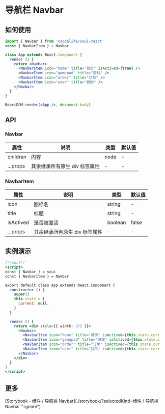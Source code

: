 # 导航栏 Navbar

## 如何使用
```jsx
import { Navbar } from '@sodalife/soui-react'
const { NavbarItem } = Navbar

class App extends React.Component {
  render () {
    return <Navbar>
      <NavbarItem icon="home" title="首页" isActived={true} />
      <NavbarItem icon="gamepad" title="游戏" />
      <NavbarItem icon="order" title="订单" />
      <NavbarItem icon="user" title="我的" />
    </Navbar>
  }
}

ReactDOM.render(<App />, document.body)
```


## API
### Navbar
|   属性   |             说明              | 类型 | 默认值 |
| -------- | ----------------------------- | ---- | ------ |
| children | 内容                          | node | -      |
| ...props | 其余继承所有原生 div 标签属性 | -    | -      |

### NavbarItem
|   属性    |             说明              |  类型   | 默认值 |
| --------- | ----------------------------- | ------- | ------ |
| icon      | 图标名                        | string  | -      |
| title     | 标题                          | string  | -      |
| isActived | 是否被激活                    | boolean | false  |
| ...props  | 其余继承所有原生 div 标签属性 | -       | -      |


## 实例演示
```jsx
/*react*/
<script>
const { Navbar } = soui
const { NavbarItem } = Navbar

export default class App extends React.Component {
  constructor () {
    super()
    this.state = {
      current: null,
    }
  }

  render () {
    return <div style={{ width: 375 }}>
      <Navbar>
        <NavbarItem icon="home" title="首页" isActived={this.state.current === 'home' } onClick={() => this.setState({ current: 'home' })} />
        <NavbarItem icon="gamepad" title="游戏" isActived={this.state.current === 'game' } onClick={() => this.setState({ current: 'game' })} />
        <NavbarItem icon="order" title="订单" isActived={this.state.current === 'order' } onClick={() => this.setState({ current: 'order' })} />
        <NavbarItem icon="user" title="我的" isActived={this.state.current === 'user' } onClick={() => this.setState({ current: 'user' })} />
      </Navbar>
    </div>
  }
}
</script>
```


## 更多
[Storybook - 组件 / 导航栏 Navbar](./storybook/?selectedKind=组件 / 导航栏 Navbar ":ignore")
